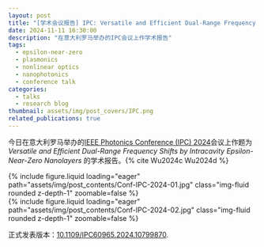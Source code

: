 ```yaml
---
layout: post
title: "[学术会议报告] IPC: Versatile and Efficient Dual-Range Frequency Shifts by Intracavity Epsilon-Near-Zero Nanolayers"
date: 2024-11-11 16:30:00
description: "在意大利罗马举办的IPC会议上作学术报告"
tags:
  - epsilon-near-zero
  - plasmonics
  - nonlinear optics
  - nanophotonics
  - conference talk
categories:
  - talks
  - research blog
thumbnail: assets/img/post_covers/IPC.png
related_publications: true
---
```


今日在意大利罗马举办的[IEEE Photonics Conference (IPC) 2024](https://ieee-ipc.org/)会议上作题为 _Versatile and Efficient Dual-Range Frequency Shifts by Intracavity Epsilon-Near-Zero Nanolayers_ 的学术报告。{% cite Wu2024c Wu2024d %}

<div class="row mt-3">
    <div class="col-6 mt-3 mt-md-0">
        {% include figure.liquid loading="eager" path="assets/img/post_contents/Conf-IPC-2024-01.jpg" class="img-fluid rounded z-depth-1" zoomable=false %}
    </div>
    <div class="col-6 mt-3 mt-md-0">
        {% include figure.liquid loading="eager" path="assets/img/post_contents/Conf-IPC-2024-02.jpg" class="img-fluid rounded z-depth-1" zoomable=false %}
    </div>
</div>

正式发表版本：[10.1109/IPC60965.2024.10799870](https://doi.org/10.1109/IPC60965.2024.10799870).
